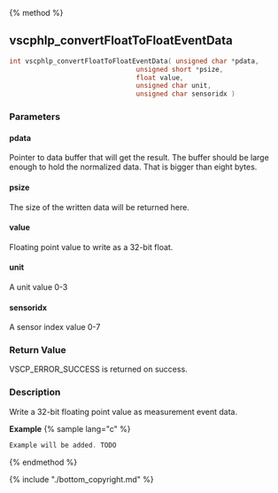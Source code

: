 
{% method %}
## vscphlp_convertFloatToFloatEventData

```c
int vscphlp_convertFloatToFloatEventData( unsigned char *pdata,
                                unsigned short *psize, 
                                float value,
                                unsigned char unit,
                                unsigned char sensoridx )
```

### Parameters

#### pdata
Pointer to data buffer that will get the result. The buffer should be large enough to hold the normalized data. That is bigger than eight bytes.

#### psize
The size of the written data will be returned here.

#### value
Floating point value to write as a 32-bit float.

#### unit
A unit value 0-3

#### sensoridx
A sensor index value 0-7

### Return Value
VSCP_ERROR_SUCCESS is returned on success.

### Description
Write a 32-bit floating point value as measurement event data. 

**Example** {% sample lang="c" %}

```c
Example will be added. TODO
```

{% endmethod %}

{% include "./bottom_copyright.md" %}
